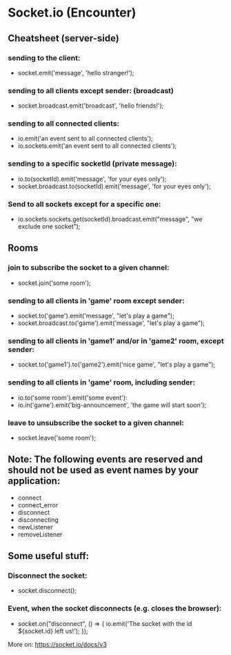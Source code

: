 # Socket.io (Encounter)

## Cheatsheet (server-side)

### sending to the client:

-   socket.emit('message', 'hello stranger!');

### sending to all clients except sender: (broadcast)

-   socket.broadcast.emit('broadcast', 'hello friends!');

### sending to all connected clients:

-   io.emit('an event sent to all connected clients');
-   io.sockets.emit('an event sent to all connected clients');

### sending to a specific socketId (private message):

-   io.to(socketId).emit('message', 'for your eyes only');
-   socket.broadcast.to(socketId).emit('message', 'for your eyes only');

### Send to all sockets except for a specific one:

-   io.sockets.sockets.get(socketId).broadcast.emit("message", "we exclude one socket");

## Rooms

### join to subscribe the socket to a given channel:

-   socket.join('some room');

### sending to all clients in 'game' room except sender:

-   socket.to('game').emit('message', "let's play a game");
-   socket.broadcast.to('game').emit('message', "let's play a game");

### sending to all clients in 'game1' and/or in 'game2' room, except sender:

-   socket.to('game1').to('game2').emit('nice game', "let's play a game");

### sending to all clients in 'game' room, including sender:

-   io.to('some room').emit('some event'):
-   io.in('game').emit('big-announcement', 'the game will start soon');

### leave to unsubscribe the socket to a given channel:

-   socket.leave('some room');

## Note: The following events are reserved and should not be used as event names by your application:

-   connect
-   connect_error
-   disconnect
-   disconnecting
-   newListener
-   removeListener

## Some useful stuff:

### Disconnect the socket:

-   socket.disconnect();

### Event, when the socket disconnects (e.g. closes the browser):

-   socket.on("disconnect", () => {
    io.emit('The socket with the id \${socket.id} left us!');
    });

More on:
https://socket.io/docs/v3
